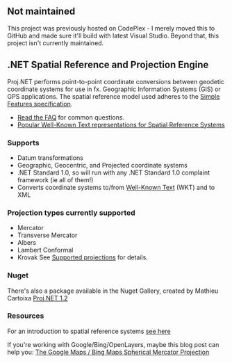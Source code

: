 ## Not maintained
This project was previously hosted on CodePlex - I merely moved this to GitHub and made sure it'll build with latest Visual Studio.
Beyond that, this project isn't currently maintained.

## .NET Spatial Reference and Projection Engine
Proj.NET performs point-to-point coordinate conversions between geodetic coordinate systems for use in fx. Geographic Information Systems (GIS) or GPS applications. The spatial reference model used adheres to the [Simple Features specification](http://www.opengeospatial.org/standards/sfo).

* [Read the FAQ](Docs/README.md) for common questions.
* [Popular Well-Known Text representations for Spatial Reference Systems](Docs/Well-Known%20Text.md)

### Supports
* Datum transformations
* Geographic, Geocentric, and Projected coordinate systems
* .NET Standard 1.0, so will run with any .NET Standard 1.0 complaint framework (ie all of them!)
* Converts coordinate systems to/from [Well-Known Text](Docs/Well-Known%20Text.md) (WKT) and to XML

### Projection types currently supported
* Mercator
* Transverse Mercator
* Albers
* Lambert Conformal
* Krovak
See [Supported projections](Docs/Supported%20projections.md) for details.

### Nuget
There's also a package available in the Nuget Gallery, created by Mathieu Cartoixa [Proj.NET 1.2](https://nuget.org/packages/ProjNet)

### Resources
For an introduction to spatial reference systems [see here](https://www.xaml.dev/post/Spatial-references2c-coordinate-systems2c-projections2c-datums2c-ellipsoids-e28093-confusing)

If you're working with Google/Bing/OpenLayers, maybe this blog post can help you: [The Google Maps / Bing Maps Spherical Mercator Projection](http://alastaira.wordpress.com/2011/01/23/the-google-maps-bing-maps-spherical-mercator-projection)

